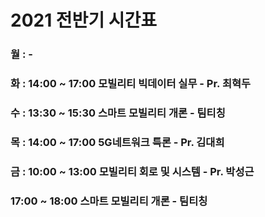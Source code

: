 2021 전반기 시간표
==



### 월 : -

###  화 : 14:00 ~ 17:00  모빌리티 빅데이터 실무 - Pr. 최혁두

###  수 : 13:30 ~ 15:30  스마트 모빌리티 개론 - 팀티칭

### 목 : 14:00 ~ 17:00  5G네트워크 특론 - Pr. 김대희

### 금 : 10:00 ~ 13:00  모빌리티 회로 및 시스템 - Pr. 박성근

###        17:00 ~ 18:00 스마트 모빌리티 개론 - 팀티칭